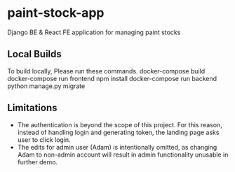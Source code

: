 # paint-stock-app
Django BE &amp; React FE application for managing paint stocks

## Local Builds
To build locally,
Please run these commands.
docker-compose build
docker-compose run frontend npm install
docker-compose run backend python manage.py migrate

## Limitations

- The authentication is beyond the scope of this project. For this reason, instead of handling login and generating token, the landing page asks user to click login.
- The edits for admin user (Adam) is intentionally omitted, as changing Adam to non-admin account will result in admin functionality unusable in further demo.